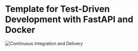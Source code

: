 # Template for Test-Driven Development with FastAPI and Docker

![Continuous Integration and Delivery](https://github.com/hkailee/template-test-driven-development-fastapi-docker/workflows/Continuous%20Integration%20and%20Delivery/badge.svg?branch=main)
